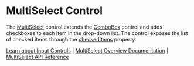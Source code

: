 MultiSelect Control
===================

The [MultiSelect](https://www.grapecity.com/wijmo/api/classes/wijmo_input.multiselect.html) control extends the [ComboBox](https://www.grapecity.com/wijmo/api/classes/wijmo_input.combobox.html) control and adds checkboxes to each item in the drop-down list. The control exposes the list of checked items through the [checkedItems](https://www.grapecity.com/wijmo/api/classes/wijmo_input.multiselect.html#checkeditems) property.

[Learn about Input Controls](https://www.grapecity.com/wijmo/input-controls-javascript) | [MultiSelect Overview Documentation](https://www.grapecity.com/wijmo/docs/Topics/Input/MultiSelect/MultiSelect) | [MultiSelect API Reference](https://www.grapecity.com/wijmo/api/classes/wijmo_input.multiselect.html)